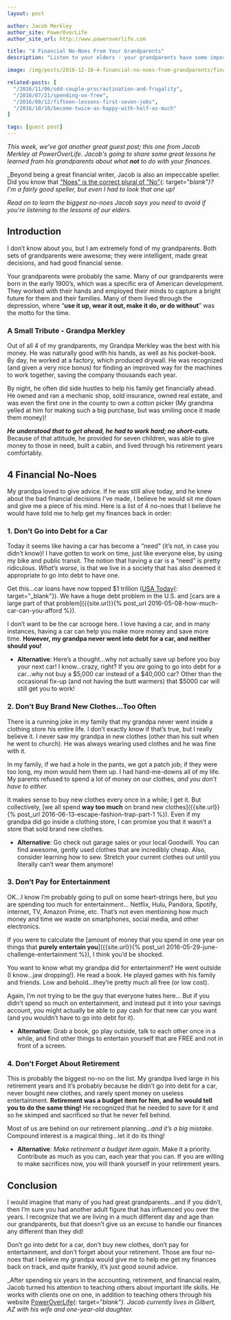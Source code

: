 ```yaml
---
layout: post

author: Jacob Merkley
author_site: PowerOverLife
author_site_url: http://www.poweroverlife.com

title: "4 Financial No-Noes From Your Grandparents"
description: "Listen to your elders - your grandparents have some important lessons about no-noes to avoid if you want to improve your finances!"

image: /img/posts/2016-12-18-4-financial-no-noes-from-grandparents/financial-no-noes-grandparents.jpg

related-posts: [
  "/2016/11/06/odd-couple-procrastination-and-frugality",
  "/2016/07/21/spending-on-free",
  "/2016/08/12/fifteen-lessons-first-seven-jobs",
  "/2016/10/10/become-twice-as-happy-with-half-as-much"
]

tags: [guest post]
---
```


_This week, we've got another great guest post; this one from Jacob Merkley at PowerOverLife. Jacob's going to share some great lessons he learned from his grandparents about what_ ___not___ _to do with your finances._

_Beyond being a great financial writer, Jacob is also an impeccable speller. Did you know that ["Noes" is the correct plural of "No"](http://the-penultimate-word.com/2010/07/20/noes-the-plural-form-of-the-word-no/){: target="_blank"}? I'm a fairly good speller, but even I had to look that one up!_

_Read on to learn the biggest no-noes Jacob says you need to avoid if you're listening to the lessons of our elders._

## Introduction

I don’t know about you, but I am extremely fond of my grandparents.  Both sets of grandparents were awesome; they were intelligent, made great decisions, and had good financial sense.  

Your grandparents were probably the same.  Many of our grandparents were born in the early 1900’s, which was a specific era of American development.  They worked with their hands and employed their minds to capture a bright future for them and their families.  Many of them lived through the depression, where “__use it up, wear it out, make it do, or do without__” was the motto for the time.

### A Small Tribute - Grandpa Merkley

Out of all 4 of my grandparents, my Grandpa Merkley was the best with his money.  He was naturally good with his hands, as well as his pocket-book.  By day, he worked at a factory, which produced drywall.  He was recognized (and given a very nice bonus) for finding an improved way for the machines to work together, saving the company thousands each year.  

By night, he often did side hustles to help his family get financially ahead.  He owned and ran a mechanic shop, sold insurance, owned real estate, and was even the first one in the county to own a cotton picker (My grandma yelled at him for making such a big purchase, but was smiling once it made them money)!

___He understood that to get ahead, he had to work hard; no short-cuts.___  Because of that attitude, he provided for seven children, was able to give money to those in need, built a cabin, and lived through his retirement years comfortably.


## 4 Financial No-Noes

My grandpa loved to give advice.  If he was still alive today, and he knew about the bad financial decisions I’ve made, I believe he would sit me down and give me a piece of his mind.  Here is a list of 4 no-noes that I believe he would have told me to help get my finances back in order:

### 1. Don’t Go into Debt for a Car

Today it seems like having a car has become a “need” (it’s not, in case you didn’t know)!  I have gotten to work on time, just like everyone else, by using my bike and public transit.  The notion that having a car is a “need” is pretty ridiculous.  _What’s worse_, is that we live in a society that has also deemed it appropriate to go into debt to have one.

Get this…car loans have now topped $1 trillion ([USA Today](http://www.usatoday.com/story/money/cars/2016/09/06/car-loans-now-top-1-trillion-delinquency-rates-rise/89911210/){: target="_blank"}).  We have a huge debt problem in the U.S. and [cars are a large part of that problem]({{site.url}}{% post_url 2016-05-08-how-much-car-can-you-afford %}).

I don’t want to be the car scrooge here. I love having a car, and in many instances, having a car can help you make more money and save more time.  __However, my grandpa never went into debt for a car, and neither should you!__

* __Alternative__: Here’s a thought…why not actually save up before you buy your next car!  I know...crazy, right?  If you _are_ going to go into debt for a car…why not buy a $5,000 car instead of a $40,000 car?  Other than the occasional fix-up (and not having the butt warmers) that $5000 car will still get you to work!

### 2. Don’t Buy Brand New Clothes…Too Often

There is a running joke in my family that my grandpa never went inside a clothing store his entire life.  I don’t exactly know if that’s true, but I really believe it.  I never saw my grandpa in new clothes (other than his suit when he went to church).  He was always wearing used clothes and he was fine with it.

In my family, if we had a hole in the pants, we got a patch job; if they were too long, my mom would hem them up.  I had hand-me-downs all of my life.  My parents refused to spend a lot of money on our clothes, _and you don’t have to either._

It makes sense to buy new clothes every once in a while; I get it.  But collectively, [we all spend __way too much__ on brand new clothes]({{site.url}}{% post_url 2016-06-13-escape-fashion-trap-part-1 %}).  Even if my grandpa did go inside a clothing store, I can promise you that it wasn’t a store that sold brand new clothes.

* __Alternative__: Go check out garage sales or your local Goodwill.  You can find awesome, gently used clothes that are incredibly cheap.  Also, consider learning how to sew.  Stretch your current clothes out until you literally can’t wear them anymore!  

### 3. Don’t Pay for Entertainment

OK…I know I’m probably going to pull on some heart-strings here, but you are spending too much for entertainment… Netflix, Hulu, Pandora, Spotify, internet, TV, Amazon Prime, etc.  That’s not even mentioning how much money and time we waste on smartphones, social media, and other electronics.  

If you were to calculate the [amount of money that you spend in one year on things that __purely entertain you__]({{site.url}}{% post_url 2016-05-29-june-challenge-entertainment %}), I think you’d be shocked.  

You want to know what my grandpa did for entertainment?  He went outside (I know…jaw dropping!). He read a book.  He played games with his family and friends.  Low and behold…they’re pretty much all free (or low cost).

Again, I’m not trying to be the guy that everyone hates here… But if you didn’t spend so much on entertainment, and instead put it into your savings account, you might actually be able to pay cash for that new car you want (and you wouldn’t have to go into debt for it).

* __Alternative__: Grab a book, go play outside, talk to each other once in a while, and find other things to entertain yourself that are FREE and not in front of a screen.  

### 4. Don’t Forget About Retirement

This is probably the biggest no-no on the list.  My grandpa lived large in his retirement years and it’s probably because he didn’t go into debt for a car, never bought new clothes, and rarely spent money on useless entertainment.  __Retirement was a budget item for him, and he would tell you to do the same thing!__  He recognized that he needed to save for it and so he skimped and sacrificed so that he never fell behind.  

Most of us are behind on our retirement planning…_and it’s a big mistake_.  Compound interest is a magical thing…let it do its thing!

* __Alternative__: _Make retirement a budget item again_.  Make it a priority.  Contribute as much as you can, each year that you can.  If you are willing to make sacrifices now, you will thank yourself in your retirement years.

## Conclusion

I would imagine that many of you had great grandparents…and if you didn’t, then I’m sure you had another adult figure that has influenced you over the years.  I recognize that we are living in a much different day and age than our grandparents, but that doesn’t give us an excuse to handle our finances any different than they did!

Don’t go into debt for a car, don’t buy new clothes, don’t pay for entertainment, and don’t forget about your retirement. Those are four no-noes that I believe my grandpa would give me to help me get my finances back on track, and quite frankly, it’s just good sound advice.

_After spending six years in the accounting, retirement, and financial realm, Jacob turned his attention to teaching others about important life skills.  He works with clients one on one, in addition to teaching others through his website [PowerOverLife](http://www.poweroverlife.com){: target="_blank"}.  Jacob currently lives in Gilbert, AZ with his wife and one-year-old daughter._
